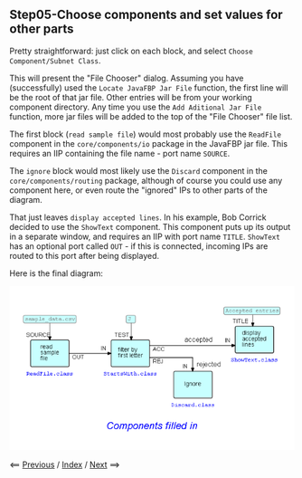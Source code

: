 
<link href="../style.css" rel="stylesheet" type="text/css">

## Step05-Choose components and set values for other parts

Pretty straightforward: just click on each block, and select `Choose Component/Subnet Class`.  

This will present the "File Chooser" dialog.  Assuming you have (successfully) used the `Locate JavaFBP Jar File` function, the first line will be the root of that jar file.  Other entries will be from your working component directory. Any time you use the `Add Aditional Jar File` function, more jar files will be added to the top of the "File Chooser" file list.

The first block (`read sample file`) would most probably use the `ReadFile` component in the `core/components/io` package in the JavaFBP jar file.  This requires an IIP containing the file name - port name `SOURCE`.

The `ignore` block would most likely use the `Discard` component in the `core/components/routing` package, although of course you could use any component here, or even route the "ignored" IPs to other parts of the diagram.

That just leaves `display accepted lines`.  In his example, Bob Corrick decided to use the `ShowText` component.  This component puts up its output in a separate window, and requires an IIP with port name `TITLE`.  `ShowText` has an optional port called `OUT` - if this is connected, incoming IPs are routed to this port after being displayed.

Here is the final diagram:

![Diagram with components and IIPs filled in](Step05.png)

<span class=middle> &lt;== <a href="../Step04/">  Previous</a> / <a href="https://github.com/jpaulm/fbp-tutorial-filter-file/"> Index</a> / <a href="../Step06/"> Next</a> ==&gt;</span>
